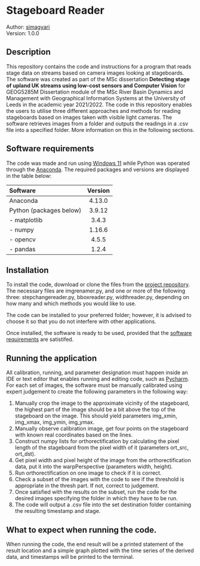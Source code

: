 # Stageboard Reader

Author: [simagyari](https://github.com/simagyari)  
Version: 1.0.0

## Description
This repository contains the code and instructions for a program that reads stage data on streams based on camera images looking at stageboards. The software was created as part of the MSc dissertation **Detecting stage of upland UK streams using low-cost sensors and Computer Vision** for GEOG5285M Dissertation module of the MSc River Basin Dynamics and Management with Geographical Information Systems at the University of Leeds in the academic year 2021/2022. The code in this repository enables the users to utilise three different approaches and methods for reading stageboards based on images taken with visible light cameras. The software retrieves images from a folder and outputs the readings in a .csv file into a specified folder. More information on this in the following sections.

## Software requirements
The code was made and run using [Windows 11](https://www.microsoft.com/software-download/windows11) while Python was operated through the [Anaconda](https://www.anaconda.com/). The required packages and versions are displayed in the table below:


| **Software** | **Version** |
| :------- | :-----: |
| Anaconda | 4.13.0 |
| Python (packages below) | 3.9.12 |
| - matplotlib | 3.4.3 |
| - numpy | 1.16.6 |
| - opencv | 4.5.5 |
| - pandas | 1.2.4 |

## Installation
To install the code, download or clone the files from the [project repository](https://github.com/simagyari/stageboard-reader). The necessary files are imgrenamer.py, and one or more of the following three: stepchangereader.py, bboxreader.py, widthreader.py, depending on how many and which methods you would like to use.

The code can be installed to your preferred folder; however, it is advised to choose it so that you do not interfere with other applications.

Once installed, the software is ready to be used, provided that the [software requirements](#software-requirements) are satistifed.

## Running the application
All calibration, running, and parameter designation must happen inside an IDE or text editor that enables running and editing code, such as [Pycharm](https://www.jetbrains.com/pycharm/).
For each set of images, the software must be manually calibrated using expert judgement to create the following parameters in the following way:
1. Manually crop the image to the approximate vicinity of the stageboard, the highest part of the image should be a bit above the top of the stageboard on the image. This should yield parameters img_xmin, img_xmax, img_ymin, img_ymax.
2. Manually observe calibration image, get four points on the stageboard with known real coordinates based on the lines.
3. Construct numpy lists for orthorectification by calculating the pixel length of the stageboard from the pixel width of it (parameters ort_src, ort_dst).
4. Get pixel width and pixel height of the image from the orthorectification data, put it into the warpPerspective (parameters width, height).
5. Run orthorectification on one image to check if it is correct.
6. Check a subset of the images with the code to see if the threshold is appropriate in the thresh part. If not, correct to judgement.
7. Once satisfied with the results on the subset, run the code for the desired images specifying the folder in which they have to be run.
8. The code will output a .csv file into the set destination folder containing the resulting timestamp and stage.

## What to expect when running the code.
When running the code, the end result will be a printed statement of the result location and a simple graph plotted with the time series of the derived data, and timestamps will be printed to the terminal.
